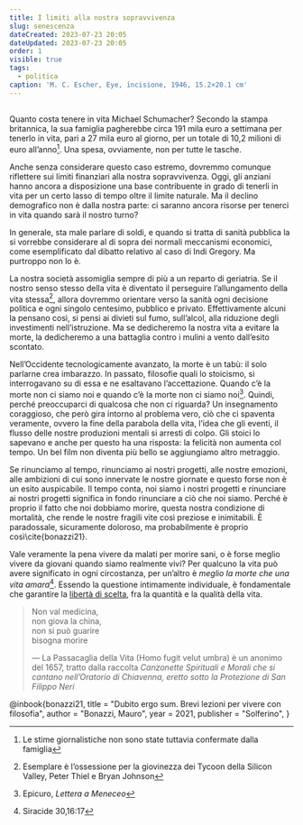 ```yaml
---
title: I limiti alla nostra sopravvivenza
slug: senescenza
dateCreated: 2023-07-23 20:05
dateUpdated: 2023-07-23 20:05
order: 1
visible: true
tags:
  - politica
caption: 'M. C. Escher, Eye, incisione, 1946, 15.2×20.1 cm'
---
```


##

<span class="newthought">Quanto costa</span> tenere in vita Michael Schumacher? Secondo la stampa britannica, la sua famiglia pagherebbe circa 191 mila euro a settimana per tenerlo in vita, pari a 27 mila euro al giorno, per un totale di 10,2 milioni di euro all’anno[^1]. Una spesa, ovviamente, non per tutte le tasche.

[^1]: Le stime giornalistiche non sono state tuttavia confermate dalla famiglia

Anche senza considerare questo caso estremo, dovremmo comunque riflettere sui limiti finanziari alla nostra sopravvivenza. Oggi, gli anziani hanno ancora a disposizione una base contribuente in grado di tenerli in vita per un certo lasso di tempo oltre il limite naturale. Ma il declino demografico non è dalla nostra parte: ci saranno ancora risorse per tenerci in vita quando sarà il nostro turno?

In generale, sta male parlare di soldi, e quando si tratta di sanità pubblica la si vorrebbe considerare al di sopra dei normali meccanismi economici, come esemplificato dal dibatto relativo al caso di Indi Gregory. Ma purtroppo non lo è.

La nostra società assomiglia sempre di più a un reparto di geriatria. Se il nostro senso stesso della vita è diventato il perseguire l’allungamento della vita stessa[^2], allora dovremmo orientare verso la sanità ogni decisione politica e ogni singolo centesimo, pubblico e privato. Effettivamente alcuni la pensano così, si pensi ai divieti sul fumo, sull’alcol, alla riduzione degli investimenti nell’istruzione. Ma se dedicheremo la nostra vita a evitare la morte, la dedicheremo a una battaglia contro i mulini a vento dall’esito scontato.

[^2]: Esemplare è l’ossessione per la giovinezza dei Tycoon della Silicon Valley, Peter Thiel e Bryan Johnson

Nell’Occidente tecnologicamente avanzato, la morte è un tabù: il solo parlarne crea imbarazzo. In passato, filosofie quali lo stoicismo, si interrogavano su di essa e ne esaltavano l’accettazione. Quando c’è la morte non ci siamo noi e quando c’è la morte non ci siamo noi[^3]. Quindi, perché preoccuparci di qualcosa che non ci riguarda? Un insegnamento coraggioso, che però gira intorno al problema vero, ciò che ci spaventa veramente, ovvero la fine della parabola della vita, l’idea che gli eventi, il flusso delle nostre produzioni mentali si arresti di colpo. Gli stoici lo sapevano e anche per questo ha una risposta: la felicità non aumenta col tempo. Un bel film non diventa più bello se aggiungiamo altro metraggio.

[^3]: Epicuro, _Lettera a Meneceo_

Se rinunciamo al tempo, rinunciamo ai nostri progetti, alle nostre emozioni, alle ambizioni di cui sono innervate le nostre giornate e questo forse non è un esito auspicabile. Il tempo conta, noi siamo i nostri progetti e rinunciare ai nostri progetti significa in fondo rinunciare a ciò che noi siamo. Perché è proprio il fatto che noi dobbiamo morire, questa nostra condizione di mortalità, che rende le nostre fragili vite così preziose e inimitabili. È paradossale, sicuramente doloroso, ma probabilmente è proprio così\cite{bonazzi21}.

Vale veramente la pena vivere da malati per morire sani, o è forse meglio vivere da giovani quando siamo realmente vivi? Per qualcuno la vita può avere significato in ogni circostanza, per un’altro è _meglio la morte che una vita amara_[^4]. Essendo la questione intimamente individuale, è fondamentale che garantire la [libertà  di scelta](/notes/libero/), fra la quantità e la qualità della vita.

[^4]: Siracide 30,16:17

<div class='epigraph'>

> Non val medicina,  
> non giova la china,  
> non si può guarire  
> bisogna morire <footer> — La Passacaglia della Vita (Homo fugit velut umbra) è un anonimo del 1657, tratto dalla raccolta _Canzonette Spirituali e Morali che si cantano nell’Oratorio di Chiavenna, eretto sotto la Protezione di San Filippo Neri_</footer>

</div>

<bibliography>
@inbook{bonazzi21,
  title     = "Dubito ergo sum. Brevi lezioni per vivere con filosofia",
  author    = "Bonazzi, Mauro",
  year      = 2021,
  publisher = "Solferino",
}
<bibliography>
